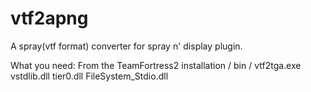 # vtf2apng
A spray(vtf format) converter for spray n' display plugin.

What you need:
  From the TeamFortress2 installation / bin /
  vtf2tga.exe
  vstdlib.dll
  tier0.dll
  FileSystem_Stdio.dll
